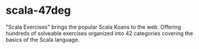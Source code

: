 # scala-47deg
"Scala Exercises" brings the popular Scala Koans to the web. Offering hundreds of solveable exercises organized into 42 categories covering the basics of the Scala language.
